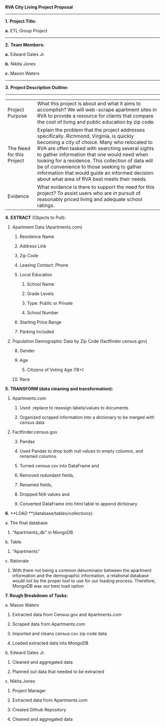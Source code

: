 **RVA City Living Project Proposal**

** **

**1.** 	**Project Title:**

**a.** 	ETL Group Project

** **

**2.** 	**Team Members:**

**a.** 	Edward Gates Jr.

**b.**  	Nikita Jones

**c.** 	Mason Waters

** **

**3.** 	**Project Description Outline:**

** **

<table>
  <tr>
    <td>Project Purpose</td>
    <td>What this project is about and what it aims to accomplish?
We will web-scrape apartment sites in RVA to provide a resource for clients that compare the cost of living and public education by zip code.</td>
  </tr>
  <tr>
    <td>The Need for this Project</td>
    <td>Explain the problem that the project addresses specifically.
Richmond, Virginia, is quickly becoming a city of choice. Many who relocated to RVA are often tasked with searching several sights to gather information that one would need when looking for a residence. This collection of data will be of convenience to those seeking to gather information that would guide an informed decision about what area of RVA best meets their needs.</td>
  </tr>
  <tr>
    <td>Evidence</td>
    <td>What evidence is there to support the need for this project?
To assist users who are in pursuit of reasonably priced living and adequate school ratings. </td>
  </tr>
</table>


 

**4.** 	**EXTRACT** (Objects to Pull):

1. Apartment Data (Apartments.com)

    1. Residence Name

    2. Address Link

    3. Zip Code

    4. Leasing Contact: Phone

    5. Local Education

        1. School Name

        2. Grade Levels

        3. Type: Public or Private

        4. School Number

    6. Starting Price Range

    7. Parking Included

			

2. Population Demographic Data by Zip Code (factfinder.census.gov)

    8. Gender

    9. Age

        5. Citizens of Voting Age (18+)

    10. Race

	 

**5.** 	**TRANSFORM **(data cleaning and transformation)**:**

1. Apartments.com

    1. Used .replace to reassign labels/values to documents

    2. Organized scraped information into a dictionary to be merged with census data

2. Factfinder.census.gov

    3. Pandas

    4. Used Pandas to drop both null values to empty columns,  and renamed columns.

    5. Turned census csv into DataFrame and 

    6. Removed redundant fields, 

    7. Renamed fields, 

    8. Dropped N/A values and 

    9. Converted DataFrame into html table to append dictionary

 

**6.** 	**LOAD **(database/tables/collections):

a.    The final database 

1. "Apartments_db" in MongoDB

b.    Table

1. "Apartments"		

c.      Rationale

1. With there not being a common denominator between the apartment information and the demographic information, a relational database would not be the proper tool to use for our loading process.  Therefore, MongoDB was our best load option

**7.** 	**Rough Breakdown of Tasks:**

a.     Mason Waters

1. Extracted data from Census.gov and  Apartments.com

2. Scraped data from Apartments.com

3. Imported and cleans census csv zip code data

4. Loaded extracted data into MongoDB

b.     Edward Gates Jr. 

1. Cleaned and aggregated data

2. Planned out data that needed to be extracted 	

c.      Nikita Jones

1. Project Manager

2. Extracted data from Apartments.com

3. Created Github Repository

4. Cleaned and aggregated data

